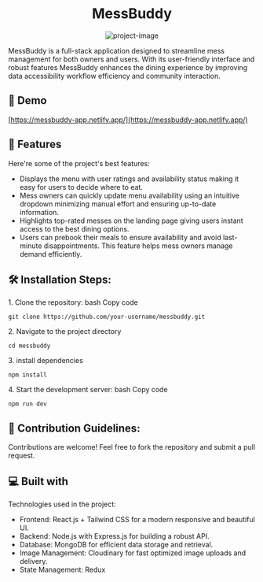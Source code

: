 <h1 align="center" id="title">MessBuddy</h1>

<p align="center"><img src="https://socialify.git.ci/darshangodase/MessBuddy/image?forks=1&amp;language=1&amp;name=1&amp;owner=1&amp;pattern=Solid&amp;pulls=1&amp;stargazers=1&amp;theme=Light" alt="project-image"></p>

<p id="description">MessBuddy is a full-stack application designed to streamline mess management for both owners and users. With its user-friendly interface and robust features MessBuddy enhances the dining experience by improving data accessibility workflow efficiency and community interaction.</p>

<h2>🚀 Demo</h2>

[https://messbuddy-app.netlify.app/](https://messbuddy-app.netlify.app/)

  
  
<h2>🧐 Features</h2>

Here're some of the project's best features:

*   Displays the menu with user ratings and availability status making it easy for users to decide where to eat.
*   Mess owners can quickly update menu availability using an intuitive dropdown minimizing manual effort and ensuring up-to-date information.
*   Highlights top-rated messes on the landing page giving users instant access to the best dining options.
*   Users can prebook their meals to ensure availability and avoid last-minute disappointments. This feature helps mess owners manage demand efficiently.

<h2>🛠️ Installation Steps:</h2>

<p>1. Clone the repository: bash Copy code</p>

```
git clone https://github.com/your-username/messbuddy.git
```

<p>2. Navigate to the project directory</p>

```
cd messbuddy  
```

<p>3. install dependencies</p>

```
npm install  
```

<p>4. Start the development server: bash Copy code</p>

```
npm run dev
```

<h2>🍰 Contribution Guidelines:</h2>

Contributions are welcome! Feel free to fork the repository and submit a pull request.

  
  
<h2>💻 Built with</h2>

Technologies used in the project:

*   Frontend: React.js + Tailwind CSS for a modern responsive and beautiful UI.
*   Backend: Node.js with Express.js for building a robust API.
*   Database: MongoDB for efficient data storage and retrieval.
*   Image Management: Cloudinary for fast optimized image uploads and delivery.
*   State Management: Redux
